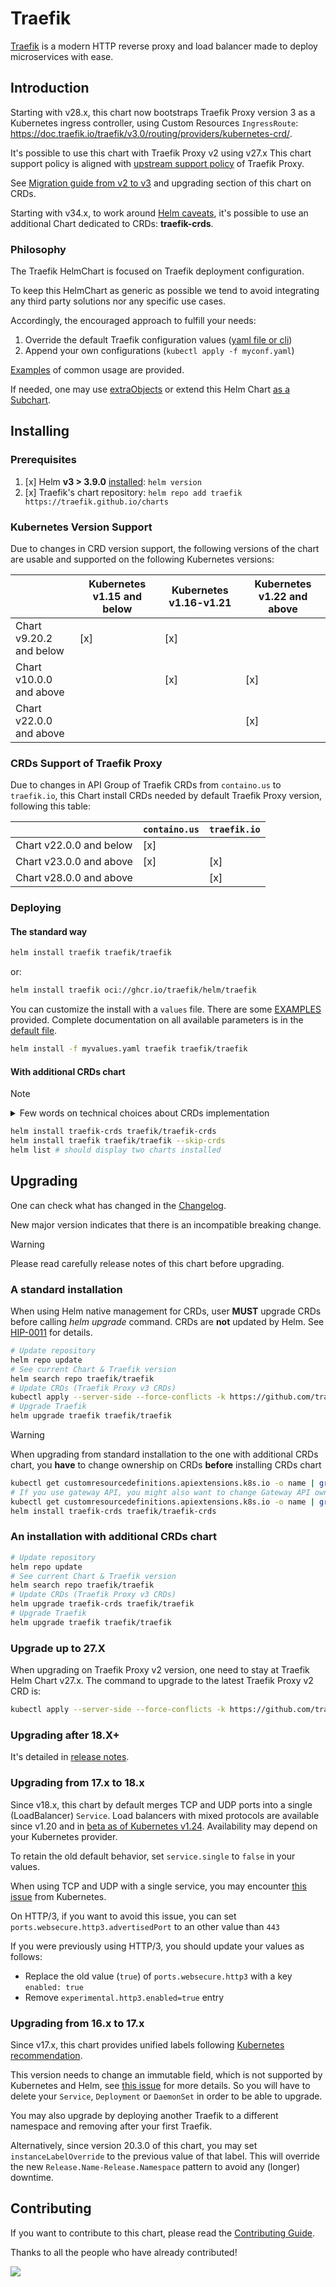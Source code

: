 # Traefik

[Traefik](https://traefik.io/) is a modern HTTP reverse proxy and load balancer made to deploy
microservices with ease.

## Introduction

Starting with v28.x, this chart now bootstraps Traefik Proxy version 3 as a Kubernetes ingress controller,
using Custom Resources `IngressRoute`: <https://doc.traefik.io/traefik/v3.0/routing/providers/kubernetes-crd/>.

It's possible to use this chart with Traefik Proxy v2 using v27.x
This chart support policy is aligned
with [upstream support policy](https://doc.traefik.io/traefik/deprecation/releases/) of Traefik Proxy.

See [Migration guide from v2 to v3](https://doc.traefik.io/traefik/v3.0/migration/v2-to-v3/) and upgrading section of
this chart on CRDs.

Starting with v34.x, to work
around [Helm caveats](https://helm.sh/docs/chart_best_practices/custom_resource_definitions/#some-caveats-and-explanations),
it's possible to use an additional Chart dedicated to CRDs: **traefik-crds**.

### Philosophy

The Traefik HelmChart is focused on Traefik deployment configuration.

To keep this HelmChart as generic as possible we tend
to avoid integrating any third party solutions nor any specific use cases.

Accordingly, the encouraged approach to fulfill your needs:

1. Override the default Traefik configuration
   values ([yaml file or cli](https://helm.sh/docs/chart_template_guide/values_files/))
2. Append your own configurations (`kubectl apply -f myconf.yaml`)

[Examples](https://github.com/traefik/traefik-helm-chart/blob/master/EXAMPLES.md) of common usage are provided.

If needed, one may use [extraObjects](./traefik/tests/values/extra.yaml) or extend this
Helm Chart [as a Subchart](https://helm.sh/docs/chart_template_guide/subcharts_and_globals/).

## Installing

### Prerequisites

1. [x] Helm **v3 > 3.9.0** [installed](https://helm.sh/docs/using_helm/#installing-helm): `helm version`
2. [x] Traefik's chart repository: `helm repo add traefik https://traefik.github.io/charts`

### Kubernetes Version Support

Due to changes in CRD version support, the following versions of the chart are usable and supported on the following
Kubernetes versions:

|                         | Kubernetes v1.15 and below | Kubernetes v1.16-v1.21 | Kubernetes v1.22 and above |
|-------------------------|----------------------------|------------------------|----------------------------|
| Chart v9.20.2 and below | [x]                        | [x]                    |                            |
| Chart v10.0.0 and above |                            | [x]                    | [x]                        |
| Chart v22.0.0 and above |                            |                        | [x]                        |

### CRDs Support of Traefik Proxy

Due to changes in API Group of Traefik CRDs from `containo.us` to `traefik.io`, this Chart install CRDs needed by
default Traefik Proxy version, following this table:

|                         | `containo.us` | `traefik.io` |
|-------------------------|---------------|--------------|
| Chart v22.0.0 and below | [x]           |              |
| Chart v23.0.0 and above | [x]           | [x]          |
| Chart v28.0.0 and above |               | [x]          |

### Deploying

#### The standard way

```bash
helm install traefik traefik/traefik
```

or:

```bash
helm install traefik oci://ghcr.io/traefik/helm/traefik
```

You can customize the install with a `values` file. There are some [EXAMPLES](./EXAMPLES.md) provided.
Complete documentation on all available parameters is in the [default file](./traefik/values.yaml).

```bash
helm install -f myvalues.yaml traefik traefik/traefik
```

#### With additional CRDs chart

> [!NOTE]
> <details>
>   <summary>Few words on technical choices about CRDs implementation</summary>
> Some Traefik Helm chart users asked for help in managing CRDs installed by this chart (cf. [#1141](https://github.com/traefik/traefik-helm-chart/issues/1141), [#1209](https://github.com/traefik/traefik-helm-chart/issues/1209)).
> Helm doesn't support CRDs upgrades (cf. [HIP-0011](https://github.com/helm/community/blob/main/hips/hip-0011.md) for details). 
> 
> The objectives are the following:
> 
> 1. Support the nominal installation case following official Helm GuideLines
> 2. Stay conservative about CRDs to protect resource removal (that's actually one of the reasons why helm doesn't support)
>    CRDs upgrades)
> 3. Allow users to install multiple instances of Traefik chart along with helm managed CRDs
> 
> Several implementations have been experimented. Here are pros and cons of each:
> 
> <table>
>     <thead>
>     <tr>
>         <td>solution</td>
>         <td>pros</td>
>         <td>cons</td>
>     </tr>
>     </thead>
>     <tbody>
>     <tr>
>         <td>templatized CRDs within Traefik helm chart</td>
>         <td>
>             <ul>
>                 <li>simple</li>
>                 <li>users can specify only install a subset of CRDs</li>
>                 <li>users don't have to bother with CRDs upgrades</li>
>             </ul>
>         </td>
>         <td>
>             <ul>
>                 <li><code>--skip-crds</code> will be inefficient and can lost users</li>
>                 <li>the first installation fails are CRDs are not rendered first by helm</li>
>                 <li>when installing multiple instances, CRDs are attached to one instance</li>
>             </ul>
>         </td>
>     </tr>
>     <tr>
>         <td>seperated CRDs chart as main chart dependency</td>
>         <td>
>             <ul>
>                 <li>users can specify only install a subset of CRDs</li>
>                 <li>users don't have to bother with CRDs upgrades</li>
>                 <li>CRDs are versioned aside from main chart</li>
>                 <li>users can install CRDs along with multiple instances of main chart</li>
>             </ul>
>         </td>
>         <td>
>             <ul>
>                 <li><code>--skip-crds</code> will be inefficient and can lost users</li>
>                 <li>the first installation fails are CRDs are not rendered first by helm (helm doesn't respect dependency order)</li>
>                 <li>when installing multiple instances, CRDs are attached to one instance</li>
>             </ul>
>         </td>
>     </tr>
>     <tr>
>         <td>seperated CRDs chart</td>
>         <td>
>             <ul>
>                 <li>users can specify only install a subset of CRDs</li>
>                 <li>users don't have to bother with CRDs upgrades</li>
>                 <li>CRDs are versioned aside from main chart</li>
>                 <li>users can install CRDs along with multiple instances of main chart</li>
>             </ul>
>         </td>
>         <td>
>             <ul>
>                 <li><code>--skip-crds</code> will be inefficient and can lost users</li>
>                 <li>the first installation fails are CRDs are not rendered first by helm</li>
>             </ul>
>         </td>
>     </tr>
>     </tbody>
> </table>
> 
> Consequently, we decided the last option was the less disruptive.
> 
> </details>

```bash
helm install traefik-crds traefik/traefik-crds
helm install traefik traefik/traefik --skip-crds
helm list # should display two charts installed
```

## Upgrading

One can check what has changed in the [Changelog](./traefik/Changelog.md).

New major version indicates that there is an incompatible breaking change.
> [!WARNING]
> Please read carefully release notes of this chart before upgrading.

### A standard installation

When using Helm native management for CRDs, user **MUST** upgrade CRDs before calling _helm upgrade_ command.
CRDs are **not** updated by Helm. See [HIP-0011](https://github.com/helm/community/blob/main/hips/hip-0011.md) for
details.

```bash
# Update repository
helm repo update
# See current Chart & Traefik version
helm search repo traefik/traefik
# Update CRDs (Traefik Proxy v3 CRDs)
kubectl apply --server-side --force-conflicts -k https://github.com/traefik/traefik-helm-chart/traefik/crds/
# Upgrade Traefik
helm upgrade traefik traefik/traefik
```

> [!WARNING]
> When upgrading from standard installation to the one with additional CRDs chart,
> you **have** to change ownership on CRDs **before** installing CRDs chart

```bash
kubectl get customresourcedefinitions.apiextensions.k8s.io -o name | grep traefik.io | xargs kubectl patch --type='json' -p='[{"op": "add", "path": "/metadata/labels", "value": {"app.kubernetes.io/managed-by":"Helm"}},{"op": "add", "path": "/metadata/annotations/meta.helm.sh~1release-name", "value":"traefik-crds"},{"op": "add", "path": "/metadata/annotations/meta.helm.sh~1release-namespace", "value":"traefik-crds"}]'
# If you use gateway API, you might also want to change Gateway API ownership
kubectl get customresourcedefinitions.apiextensions.k8s.io -o name | grep gateway.networking.k8s.io | xargs kubectl patch --type='json' -p='[{"op": "add", "path": "/metadata/labels", "value": {"app.kubernetes.io/managed-by":"Helm"}},{"op": "add", "path": "/metadata/annotations/meta.helm.sh~1release-name", "value":"traefik-crds"},{"op": "add", "path": "/metadata/annotations/meta.helm.sh~1release-namespace", "value":"traefik"}]'
helm install traefik-crds traefik/traefik-crds
```

### An installation with additional CRDs chart

```bash
# Update repository
helm repo update
# See current Chart & Traefik version
helm search repo traefik/traefik
# Update CRDs (Traefik Proxy v3 CRDs)
helm upgrade traefik-crds traefik/traefik
# Upgrade Traefik
helm upgrade traefik traefik/traefik
```

### Upgrade up to 27.X

When upgrading on Traefik Proxy v2 version, one need to stay at Traefik Helm Chart v27.x. The command to upgrade to the
latest Traefik Proxy v2 CRD is:

```bash
kubectl apply --server-side --force-conflicts -k https://github.com/traefik/traefik-helm-chart/traefik/crds/?ref=v27
```

### Upgrading after 18.X+

It's detailed in [release notes](https://github.com/traefik/traefik-helm-chart/releases).

### Upgrading from 17.x to 18.x

Since v18.x, this chart by default merges TCP and UDP ports into a single (LoadBalancer) `Service`.
Load balancers with mixed protocols are available since v1.20 and in
[beta as of Kubernetes v1.24](https://kubernetes.io/docs/concepts/services-networking/service/#load-balancers-with-mixed-protocol-types).
Availability may depend on your Kubernetes provider.

To retain the old default behavior, set `service.single` to `false` in your values.

When using TCP and UDP with a single service, you may encounter
[this issue](https://github.com/kubernetes/kubernetes/issues/47249#issuecomment-587960741)
from Kubernetes.

On HTTP/3, if you want to avoid this issue, you can set
`ports.websecure.http3.advertisedPort` to an other value than `443`

If you were previously using HTTP/3, you should update your values as follows:

- Replace the old value (`true`) of `ports.websecure.http3` with a key `enabled: true`
- Remove `experimental.http3.enabled=true` entry

### Upgrading from 16.x to 17.x

Since v17.x, this chart provides unified labels following
[Kubernetes recommendation](https://kubernetes.io/docs/concepts/overview/working-with-objects/common-labels/).

This version needs to change an immutable field, which is not supported by
Kubernetes and Helm, see [this issue](https://github.com/helm/helm/issues/7350)
for more details.
So you will have to delete your `Service`,  `Deployment` or `DaemonSet` in
order to be able to upgrade.

You may also upgrade by deploying another Traefik to a different namespace and
removing after your first Traefik.

Alternatively, since version 20.3.0 of this chart, you may set `instanceLabelOverride` to the previous value of that
label.
This will override the new `Release.Name-Release.Namespace` pattern to avoid any (longer) downtime.

## Contributing

If you want to contribute to this chart, please read the [Contributing Guide](./CONTRIBUTING.md).

Thanks to all the people who have already contributed!

<a href="https://github.com/traefik/traefik-helm-chart/graphs/contributors">
  <img src="https://contributors-img.web.app/image?repo=traefik/traefik-helm-chart" />
</a>
